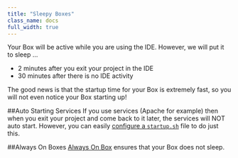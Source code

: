 ```yaml
---
title: "Sleepy Boxes"
class_name: docs
full_width: true
---
```


Your Box will be active while you are using the IDE. However, we will put it to sleep ...

- 2 minutes after you exit your project in the IDE
- 30 minutes after there is no IDE activity

The good news is that the startup time for your Box is extremely fast, so you will not even notice your Box starting up!

##Auto Starting Services
If you use services (Apache for example) then when you exit your project and come back to it later, the services will NOT auto start. However, you can easily [configure a `startup.sh`](/docs/boxes/startup) file to do just this.

##Always On Boxes
[Always On Box](/docs/boxes/always-on) ensures that your Box does not sleep.

